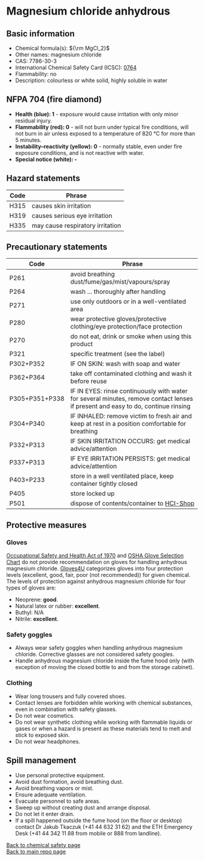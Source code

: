 # Magnesium chloride anhydrous

## Basic information
- Chemical formula(s): ${\rm MgCl_2}$
- Other names: magnesium chloride
- CAS: 7786-30-3
- International Chemical Safety Card (ICSC): [0764](https://inchem.org/documents/icsc/icsc/eics0764.htm)
- Flammability: no
- Description: colourless or white solid, highly soluble in water

## NFPA 704 (fire diamond)
- **Health (blue): 1** - exposure would cause irritation with only minor residual injury.
- **Flammability (red): 0** - will not burn under typical fire conditions, will not burn in air unless exposed to a temperature of 820 °C for more than 5 minutes.
- **Instability–reactivity (yellow): 0** - normally stable, even under fire exposure conditions, and is not reactive with water.
- **Special notice (white): -**

## Hazard statements
| Code | Phrase                           |
| ---- | -------------------------------- |
| H315 | causes skin irritation           | 
| H319 | causes serious eye irritation    |
| H335 | may cause respiratory irritation |

## Precautionary statements
| Code           | Phrase                                                                                                                           |
| -------------- | -------------------------------------------------------------------------------------------------------------------------------- |
| P261           | avoid breathing dust/fume/gas/mist/vapours/spray                                                                                 |
| P264           | wash ... thoroughly after handling                                                                                               |
| P271           | use only outdoors or in a well-ventilated area                                                                                   |
| P280           | wear protective gloves/protective clothing/eye protection/face protection                                                        |
| P270           | do not eat, drink or smoke when using this product                                                                               |
| P321           | specific treatment (see the label)                                                                                               |
| P302+P352      | IF ON SKIN: wash with soap and water                                                                                             |
| P362+P364      | take off contaminated clothing and wash it before reuse                                                                          |
| P305+P351+P338 | IF IN EYES: rinse continuously with water for several minutes, remove contact lenses if present and easy to do, continue rinsing |
| P304+P340      | IF INHALED: remove victim to fresh air and keep at rest in a position comfortable for breathing                                  |
| P332+P313      | IF SKIN IRRITATION OCCURS: get medical advice/attention                                                                          |
| P337+P313      | IF EYE IRRITATION PERSISTS: get medical advice/attention                                                                         |
| P403+P233      | store in a well ventilated place, keep container tightly closed                                                                  |
| P405           | store locked up                                                                                                                  |
| P501           | dispose of contents/container to [HCI-Shop](https://hci-shop.ethz.ch/en/)                                                        |

## Protective measures

### Gloves
[Occupational Safety and Health Act of 1970](https://www.osha.gov/sites/default/files/publications/osha3151.pdf) and [OSHA Glove Selection Chart](https://safety.fsu.edu/safety_manual/OSHA%20Glove%20Selection%20Chart.pdf) do not provide recommendation on gloves for handling anhydrous magnesium chloride. [Gloves4U](https://www.gloves4u.eu/x/Chemical%20Resistant%20Chart%20-%20final%20(5).pdf) categorizes gloves into four protection levels (excellent, good, fair, poor (not recommended)) for given chemical. The levels of protection against anhydrous magnesium chloride for four types of gloves are:

- Neoprene: **good**.
- Natural latex or rubber: **excellent**.
- Buthyl: N/A
- Nitrile: **excellent**.

### Safety goggles
- Always wear safety goggles when handling anhydrous magnesium chloride. Corrective glasses are not considered safety googles.
- Handle anhydrous magnesium chloride inside the fume hood only (with exception of moving the closed bottle to and from the storage cabinet).

### Clothing
- Wear long trousers and fully covered shoes.
- Contact lenses are forbidden while working with chemical substances, even in combination with safety glasses.
- Do not wear cosmetics.
- Do not wear synthetic clothing while working with flammable liquids or gases or when a hazard is present as these materials tend to melt and stick to exposed skin.
- Do not wear headphones.

## Spill management
- Use personal protective equipment.
- Avoid dust formation, avoid breathing dust.
- Avoid breathing vapors or mist.
- Ensure adequate ventilation.
- Evacuate personnel to safe areas.
- Sweep up without creating dust and arrange disposal.
- Do not let it enter drain.
- If a spill happened outside the fume hood (on the floor or desktop) contact Dr Jakub Tkaczuk (+41 44 632 31 62) and the ETH Emergency Desk (+41 44 342 11 88 from mobile or 888 from landline).

[Back to chemical safety page](https://github.com/Global-Health-Engineering/group-safety/tree/main/02-chemical-safety)  
[Back to main repo page](https://github.com/Global-Health-Engineering/group-safety)
